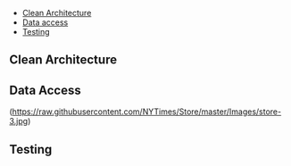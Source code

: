 * [Clean Architecture](#clean-architecture)
* [Data access](#data-access)
* [Testing](#testing)

## Clean Architecture
## Data Access
(https://raw.githubusercontent.com/NYTimes/Store/master/Images/store-3.jpg)
## Testing
